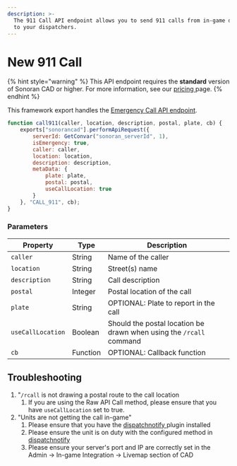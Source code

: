 ```yaml
---
description: >-
  The 911 Call API endpoint allows you to send 911 calls from in-game directly
  to your dispatchers.
---
```


# New 911 Call

{% hint style="warning" %}
This API endpoint requires the **standard** version of Sonoran CAD or higher. For more information, see our [pricing ](../../../../../pricing/faq/)page.
{% endhint %}

This framework export handles the [Emergency Call API endpoint](../../../../api-endpoints/emergency/dispatch-and-emergency-calls/911-call.md).

```javascript
function call911(caller, location, description, postal, plate, cb) {
    exports["sonorancad"].performApiRequest({
        serverId: GetConvar("sonoran_serverId", 1),
        isEmergency: true,
        caller: caller,
        location: location,
        description: description,
        metaData: {
            plate: plate,
            postal: postal,
            useCallLocation: true
        }
    }, "CALL_911", cb);
}
```

### Parameters

| Property          | Type     | Description                                                         |
| ----------------- | -------- | ------------------------------------------------------------------- |
| `caller`          | String   | Name of the caller                                                  |
| `location`        | String   | Street(s) name                                                      |
| `description`     | String   | Call description                                                    |
| `postal`          | Integer  | Postal location of the call                                         |
| `plate`           | String   | OPTIONAL: Plate to report in the call                               |
| `useCallLocation` | Boolean  | Should the postal location be drawn when using the `/rcall` command |
| `cb`              | Function | OPTIONAL: Callback function                                         |

## Troubleshooting&#x20;

1. "`/rcall` is not drawing a postal route to the call location&#x20;
   1. If you are using the Raw API Call method, please ensure that you have `useCallLocation` set to true.
2. "Units are not getting the call in-game"
   1. Please ensure that you have the [dispatchnotify ](broken-reference)plugin installed
   2. Please ensure the unit is on duty with the configured method in [dispatchnotify](broken-reference)
   3. Please ensure your server's port and IP are correctly set in the Admin -> In-game Integration -> Livemap section of CAD
